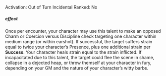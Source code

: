 Activation: Out of Turn Incidental
Ranked: No
##### effect
Once per encounter, your character may use
this talent to make an opposed Charm or
Coercion versus Discipline check targeting
one character within medium range (or
within earshot). If successful, the target
suffers strain equal to twice your character’s
Presence, plus one additional strain per **Success**.
Your character heals strain equal to the strain
inflicted. If incapacitated due to this talent,
the target could flee the scene in shame,
collapse in a dejected heap, or throw
themself at your character in fury, depending
on your GM and the nature of your
character’s witty barbs.